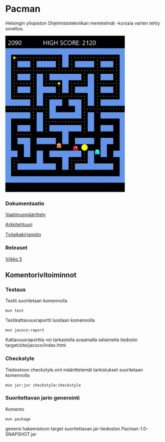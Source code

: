 # Pacman

Helsingin yliopiston Ohjelmistotekniikan menetelmät -kurssia varten tehty sovellus.

![alt text](https://github.com/RoopeNiemi/OTMtyo/blob/master/dokumentaatio/gif/pacmanGIF.gif)

### Dokumentaatio
[Vaatimusmäärittely](https://github.com/RoopeNiemi/OTMtyo/tree/master/dokumentaatio/Vaatimusmäärittely.md)

[Arkkitehtuuri](https://github.com/RoopeNiemi/OTMtyo/tree/master/dokumentaatio/arkkitehtuuri.md)

[Työaikakirjanpito](https://github.com/RoopeNiemi/OTMtyo/tree/master/dokumentaatio/työaikakirjanpito.md)


### Releaset
[Viikko 5](https://github.com/RoopeNiemi/OTMtyo/releases/tag/v1.0)

## Komentorivitoiminnot

### Testaus
Testit suoritetaan komennolla 

    mvn test
    
Testikattavuusraportti luodaan komennolla

    mvn jacoco:report
    
Kattavuusraporttia voi tarkastella avaamalla selaimella tiedosto target/site/jacoco/index.html

### Checkstyle
Tiedostoon checkstyle.xml määrittelemät tarkistukset suoritetaan komennolla

    mvn jxr:jxr checkstyle:checkstyle
    
    
### Suoritettavan jarin generointi
Komento

    mvn package

generoi hakemistoon target suoritettavan jar-tiedoston Pacman-1.0-SNAPSHOT.jar
